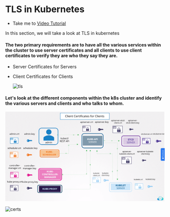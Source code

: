 # TLS in Kubernetes
  - Take me to [Video Tutorial](https://kodekloud.com/topic/tls-in-kubernetes/)
  
In this section, we will take a look at TLS in kubernetes

#### The two primary requirements are to have all the various services within the cluster to use server certificates and all clients to use client certificates to verify they are who they say they are.
- Server Certificates for Servers
- Client Certificates for Clients

  ![tls](../../images/tls.PNG)
  
#### Let's look at the different components within the k8s cluster and identify the various servers and clients and who talks to whom.

  ![tls-services](../../images/kubernetes-tls-services.PNG)

  ![certs](../../images/certs.PNG)
  
